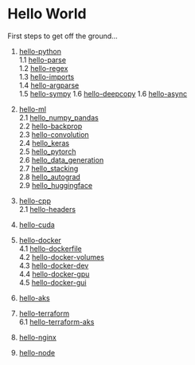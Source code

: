 # Hello World

First steps to get off the ground...

1. [hello-python](hello-python/README.md)  
    1.1 [hello-parse](hello-python/hello-parse/README.md)  
    1.2 [hello-regex](hello-python/hello-regex/README.md)  
    1.3 [hello-imports](hello-python/hello-imports/README.md)  
    1.4 [hello-argparse](hello-python/hello-argparse/README.md)  
    1.5 [hello-sympy](hello-python/hello-sympy.ipynb)
    1.6 [hello-deepcopy](hello-deepcopy.ipynb)
    1.6 [hello-async](hello-python/hello-async/README.md)

2. [hello-ml](hello-ml/README.md)  
    2.1 [hello_numpy_pandas](hello-ml/hello_numpy_pandas.ipynb)  
    2.2 [hello-backprop](hello-ml/hello-backprop.ipynb)  
    2.3 [hello-convolution](hello-ml/hello-convolution.ipynb)  
    2.4 [hello_keras](hello-ml/hello_keras.py)  
    2.5 [hello_pytorch](hello-ml/hello_pytorch.py)  
    2.6 [hello_data_generation](hello-ml/hello_data_generation.ipynb)  
    2.7 [hello_stacking](hello-ml/hello_stacking.ipynb)  
    2.8 [hello_autograd](hello-ml/hello_autograd.ipynb)  
    2.9 [hello_huggingface](hello-ml/hello_huggingface.py)  

3. [hello-cpp](hello-cpp/README.md)  
    2.1 [hello-headers](hello-cpp/hello-headers/hello_headers.cpp)  

4. [hello-cuda](hello-cuda/README.md)  

5. [hello-docker](hello-docker/README.md)  
    4.1 [hello-dockerfile](hello-docker/hello-dockerfile/README.md)  
    4.2 [hello-docker-volumes](hello-docker/hello-docker-volumes/README.md)  
    4.3 [hello-docker-dev](hello-docker/hello-docker-dev/README.md)  
    4.4 [hello-docker-gpu](hello-docker/hello-docker-gpu/README.md)  
    4.5 [hello-docker-gui](hello-docker/hello-docker-gui/README.md)  

6. [hello-aks](hello-aks/README.md)  

7. [hello-terraform](hello-terraform/README.md)  
    6.1 [hello-terraform-aks](hello-terraform/hello-terraform-aks/README.md)  

8. [hello-nginx](hello-nginx/README.md)  

9. [hello-node](hello-node/README.md)  